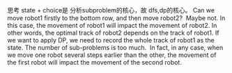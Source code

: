 思考 state + choice是 分析subproblem的核心，故 dfs,dp的核心。
Can we move robot1 firstly to the bottom row, and then move robot2?
​
Maybe not. In this case, the movement of robot1 will impact the movement of robot2. In other words, the optimal track of robot2 depends on the track of robot1. If we want to apply DP, we need to record the whole track of robot1 as the state. The number of sub-problems is too much.
​
In fact, in any case, when we move one robot several steps earlier than the other, the movement of the first robot will impact the movement of the second robot.